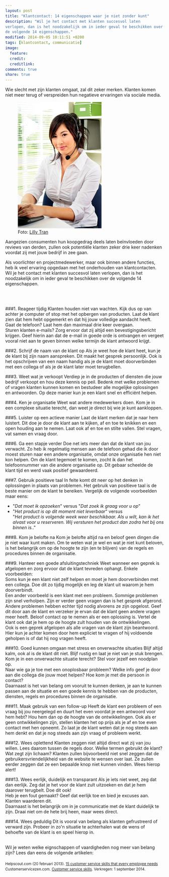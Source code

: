 ```yaml
---
layout: post
title: "Klantcontact: 14 eigenschappen waar je niet zonder kunt"
description: "Wil je het contact met klanten succesvol laten
verlopen, dan is het noodzakelijk om in ieder geval te beschikken over
de volgende 14 eigenschappen."
modified: 2014-09-05 10:11:51 +0200
tags: [klantcontact, communicatie]
image:
  feature: 
  credit: 
  creditlink: 
comments: true
share: true
---
```


Wie slecht met zijn klanten omgaat, zal dit zeker merken.
Klanten komen niet meer terug of verspreiden hun negatieve ervaringen via
sociale media.

<figure class="floatright">
<img src="/images/klantcontact.jpg" alt="Een callcentermedewerkster
met een koptelfoon op haar hoofd">
<figcaption>Foto: <a href="bit.ly/1o5L78W ">Lilly Tran</a>
</figcaption>
</figure>

Aangezien consumenten hun koopgedrag deels laten beïnvloeden door
reviews van derden, zullen ook potentiële klanten zeker drie keer
nadenken voordat zij met jouw bedrijf in zee gaan.

Als voorlichter en projectmedewerker, maar ook binnen andere functies, heb ik veel ervaring opgedaan met het onderhouden van
klantcontacten. Wil je het contact met klanten succesvol laten
verlopen, dan is het noodzakelijk om in ieder geval te beschikken over
de volgende 14 eigenschappen.

<br><br>

###1. Reageer tijdig
Klanten houden niet van wachten. Kijk dus op van achter je computer of
stop met het opbergen van producten. Laat de klant zien dat hem hebt
opgemerkt en dat hij jouw volledige aandacht heeft.<br>
Gaat de telefoon? Laat hem dan maximaal drie keer overgaan.<br>
Sturen klanten e-mails? Zorg ervoor dat zij altijd een
bevestigingsbericht krijgen. Geef hierin aan dat de e-mail in
goede orde is ontvangen en vergeet vooral niet aan te geven binnen
welke termijn de klant antwoord krijgt.

###2. Schrijf de naam van de klant op
Als je weet hoe de klant heet, kun je de klant bij zijn naam
aanspreken. Dit maakt het gesprek persoonlijk. Ook is het opschrijven
van een naam handig als je de klant moet doorverbinden met een
collega of als je de klant later moet terugbellen.

###3. Weet wat je verkoopt
Verdiep je in de producten of diensten die jouw bedrijf verkoopt en
hou deze kennis op peil. Bedenk met welke problemen of vragen klanten
kunnen komen en bestudeer alle mogelijke oplossingen en antwoorden. Op
deze manier kun je een klant snel en efficiënt helpen. 

###4. Ken je organisatie
Weet wat andere medewerkers doen. Kom je in een complexe situatie
terecht, dan weet je direct bij wie je kunt aankloppen.

###5. Luister op een actieve manier
Laat de klant merken dat je naar hem luistert. Dit doe je door de
klant aan te kijken, af en toe te knikken en een open houding aan te
nemen. Laat ook af en toe en stilte
vallen. Stel vragen, vat samen en vraag door.

###6. Ga een stapje verder
Doe net iets meer dan dat de klant van jou verwacht. Zo heb ik
regelmatig mensen aan de telefoon gehad die ik door moest sturen naar
een andere organisatie, omdat onze organisatie hen niet kon
helpen. Om de klant tegemoet te komen, zocht ik dan het telefoonnummer
van die andere organisatie op. Dit gebaar scheelde de klant tijd en
werd vaak positief gewaardeerd.

###7. Gebruik positieve taal
In feite komt dit neer op het denken in oplossingen in plaats van
problemen. Het gebruik van positieve taal is de beste manier om de
klant te bereiken. Vergelijk de volgende voorbeelden maar eens:
<ul>
<li>"<i>Dat moet ik opzoeken</i>" versus "<i>Dat zoek ik graag voor u op</i>"</li>
<li>"<i>Het product is op dit moment niet leverbaar</i>" versus <br>
"<i>Het product
is volgende week weer beschikbaar. Als u wilt, kan ik het alvast voor
u reserveren. Wij versturen het product dan zodra het bij ons binnen
is.</i>."</li>
</ul>

###8. Kom je belofte na
Kom je belofte altijd na en beloof geen dingen die je niet waar kunt
maken. Om te weten wat je wel en wat je niet kunt beloven, is het
belangrijk om op de hoogte te zijn (en te blijven) van de regels en
procedures binnen de organisatie.

###9. Hanteer een goede afsluitingstechniek
Weet wanneer een geprek is afgelopen en zorg ervoor dat de klant
tevreden ophangt. Enkele voorbeelden:<br>
Soms kun je een klant niet zelf helpen en moet je hem doorverbinden met een collega. Doe dit zo tijdig
mogelijk en leg de klant uit waarom je hem doorverbindt.<br>
Een ander voorbeeld is een klant met een probleem. Sommige problemen
zijn snel verholpen. Zijn er verder geen vragen dan is het gesprek
afgerond. Andere problemen hebben echter tijd nodig alvorens ze zijn
opgelost. Geef dit door aan de klant en verzeker je ervan dat de klant
geen andere vragen meer heeft. Beloof contact op te nemen als er een
oplossing is. Vertel de klant ook dat je hem op de hoogte zult houden van de
ontwikkelingen. <br>
Ook is een geprek afgelopen als alle vragen van de klant zijn
beantwoord. Hier kun je achter komen door hem expliciet te vragen of
hij voldoende geholpen is of dat hij nog vragen heeft.

###10. Goed kunnen omgaan met stress en onverwachte situaties
Blijf altijd kalm, ook al is de klant dit niet. Blijf rustig en laat
je niet van je stuk brengen.<br>
Kom je in een onverwachte situatie terecht? Stel voor jezelf een noodplan
op. <br>
Naar wie ga je toe met een onoplosbaar probleem? Welke info geef je
door aan die collega die jouw moet helpen? Hoe kom je met die persoon
in contact? <br>
Daarnaast is het van belang om vooruit te kunnen denken, je aan te
kunnen passen aan de situatie en een goede kennis te hebben van de
producten, diensten, regels en procedures binnen de organisatie.

###11. Maak gebruik van een follow-up
Heeft de klant een probleem of een vraag bij jou neergelegd en duurt het even
voordat je een antwoord voor hem hebt? Hou hem dan op de hoogte van
de ontwikkelingen. Ook als er geen ontwikkelingen zijn, stellen
klanten het op prijs als je af en toe even contact met hen opneemt. Zo
laat je de klant weten dat je nog steeds aan hem denkt en dat je nog
steeds aan zijn vraag of probleem
werkt.

###12. Wees oplettend
Klanten zeggen niet altijd direct wat zij van jou willen. Lees daarom
tussen de regels door.  Welke termen gebruikt de klant? Wat zegt zijn
lichaam? Klanten zullen bijvoorbeeld niet snel zeggen dat de
gebruikersvriendelijkheid van de website te wensen over laat. Ze
zullen eerder zeggen dat ze een bepaalde knop niet kunnen vinden. Wees
hierop alert!

###13. Wees eerlijk, duidelijk en transparant
Als je iets niet weet, zeg dat dan eerlijk. Zeg dat je het voor de
klant zult uitzoeken en dat je hem daarover terugbelt. Doe
dit ook! <br>
Heb je een fout gemaakt? Geef dat eerlijk toe en bied je excuses aan. Klanten
waarderen dit.<br>
Daarnaast is het belangrijk om in je communicatie met de klant duidelijk
te zijn. Draai niet om de hete brij heen, maar wees direct.

###14. Wees geduldig
Dit is vooral van belang als klanten gefrustreerd of verward
zijn. Probeer in zo'n situatie te achterhalen wat de wens of behoefte
van de klant is en speel hierop in.

<br>
Wil je weten welke eignschappen of vaardigheden nog meer van belang zijn? Lees dan
eens de volgende artikelen:<br>
<br>
<small>Helpscout.com (20 februari 2013). <a
href="http://www.helpscout.net/blog/customer-service-skills/">15
customer service skills that every employee needs</a><br>
Customerservicezen.com. <a
href="http://www.customerservicezen.com/customer-service-skills/">Customer
service skills</a>. Verkregen: 1 september 2014.<br>
</small>
